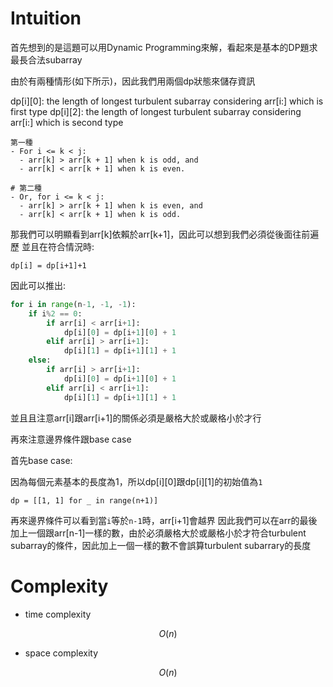 # Intuition

首先想到的是這題可以用Dynamic Programming來解，看起來是基本的DP題求最長合法subarray

由於有兩種情形(如下所示)，因此我們用兩個dp狀態來儲存資訊

dp[i][0]: the length of longest turbulent subarray considering arr[i:] which is first type
dp[i][2]: the length of longest turbulent subarray considering arr[i:] which is second type

```
第一種
- For i <= k < j:
  - arr[k] > arr[k + 1] when k is odd, and
  - arr[k] < arr[k + 1] when k is even.

# 第二種
- Or, for i <= k < j:
  - arr[k] > arr[k + 1] when k is even, and
  - arr[k] < arr[k + 1] when k is odd.
```

那我們可以明顯看到arr[k]依賴於arr[k+1]，因此可以想到我們必須從後面往前遍歷
並且在符合情況時:

`dp[i] = dp[i+1]+1`

因此可以推出:

```py
for i in range(n-1, -1, -1):
    if i%2 == 0:
        if arr[i] < arr[i+1]:
            dp[i][0] = dp[i+1][0] + 1
        elif arr[i] > arr[i+1]:
            dp[i][1] = dp[i+1][1] + 1
    else:
        if arr[i] > arr[i+1]:
            dp[i][0] = dp[i+1][0] + 1
        elif arr[i] < arr[i+1]:
            dp[i][1] = dp[i+1][1] + 1
```

並且且注意arr[i]跟arr[i+1]的關係必須是嚴格大於或嚴格小於才行

再來注意邊界條件跟base case

首先base case:

因為每個元素基本的長度為1，所以dp[i][0]跟dp[i][1]的初始值為`1`

`dp = [[1, 1] for _ in range(n+1)]`

再來邊界條件可以看到當`i`等於`n-1`時，arr[i+1]會越界
因此我們可以在arr的最後加上一個跟arr[n-1]一樣的數，由於必須嚴格大於或嚴格小於才符合turbulent subarray的條件，因此加上一個一樣的數不會誤算turbulent subarrary的長度

# Complexity

- time complexity

$$O(n)$$

- space complexity

$$O(n)$$